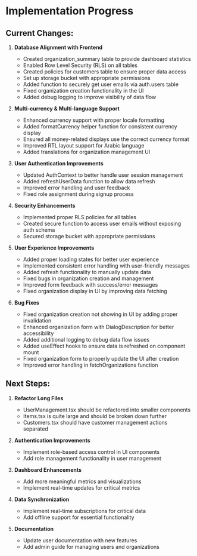 
# Implementation Progress

## Current Changes:

1. **Database Alignment with Frontend**
   - Created organization_summary table to provide dashboard statistics
   - Enabled Row Level Security (RLS) on all tables
   - Created policies for customers table to ensure proper data access
   - Set up storage bucket with appropriate permissions
   - Added function to securely get user emails via auth.users table
   - Fixed organization creation functionality in the UI
   - Added debug logging to improve visibility of data flow

2. **Multi-currency & Multi-language Support**
   - Enhanced currency support with proper locale formatting
   - Added formatCurrency helper function for consistent currency display
   - Ensured all money-related displays use the correct currency format
   - Improved RTL layout support for Arabic language
   - Added translations for organization management UI

3. **User Authentication Improvements**
   - Updated AuthContext to better handle user session management
   - Added refreshUserData function to allow data refresh
   - Improved error handling and user feedback
   - Fixed role assignment during signup process

4. **Security Enhancements**
   - Implemented proper RLS policies for all tables
   - Created secure function to access user emails without exposing auth schema
   - Secured storage bucket with appropriate permissions

5. **User Experience Improvements**
   - Added proper loading states for better user experience
   - Implemented consistent error handling with user-friendly messages
   - Added refresh functionality to manually update data
   - Fixed bugs in organization creation and management
   - Improved form feedback with success/error messages
   - Fixed organization display in UI by improving data fetching

6. **Bug Fixes**
   - Fixed organization creation not showing in UI by adding proper invalidation
   - Enhanced organization form with DialogDescription for better accessibility
   - Added additional logging to debug data flow issues
   - Added useEffect hooks to ensure data is refreshed on component mount
   - Fixed organization form to properly update the UI after creation
   - Improved error handling in fetchOrganizations function

## Next Steps:

1. **Refactor Long Files**
   - UserManagement.tsx should be refactored into smaller components
   - Items.tsx is quite large and should be broken down further
   - Customers.tsx should have customer management actions separated

2. **Authentication Improvements**
   - Implement role-based access control in UI components
   - Add role management functionality in user management

3. **Dashboard Enhancements**
   - Add more meaningful metrics and visualizations
   - Implement real-time updates for critical metrics

4. **Data Synchronization**
   - Implement real-time subscriptions for critical data
   - Add offline support for essential functionality

5. **Documentation**
   - Update user documentation with new features
   - Add admin guide for managing users and organizations
